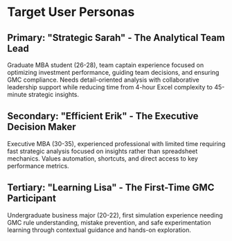 # Target User Personas

## Primary: "Strategic Sarah" - The Analytical Team Lead
Graduate MBA student (26-28), team captain experience focused on optimizing investment performance, guiding team decisions, and ensuring GMC compliance. Needs detail-oriented analysis with collaborative leadership support while reducing time from 4-hour Excel complexity to 45-minute strategic insights.

## Secondary: "Efficient Erik" - The Executive Decision Maker  
Executive MBA (30-35), experienced professional with limited time requiring fast strategic analysis focused on insights rather than spreadsheet mechanics. Values automation, shortcuts, and direct access to key performance metrics.

## Tertiary: "Learning Lisa" - The First-Time GMC Participant
Undergraduate business major (20-22), first simulation experience needing GMC rule understanding, mistake prevention, and safe experimentation learning through contextual guidance and hands-on exploration.

